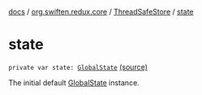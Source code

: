 [docs](../../index.md) / [org.swiften.redux.core](../index.md) / [ThreadSafeStore](index.md) / [state](./state.md)

# state

`private var state: `[`GlobalState`](index.md#GlobalState) [(source)](https://github.com/protoman92/KotlinRedux/tree/master/common/common-core/src/main/kotlin/org/swiften/redux/core/ThreadSafeStore.kt#L21)

The initial default [GlobalState](index.md#GlobalState) instance.

